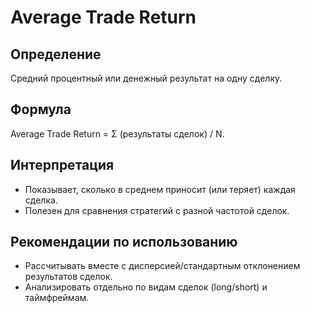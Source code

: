 # Average Trade Return

## Определение
Средний процентный или денежный результат на одну сделку.

## Формула
Average Trade Return = Σ (результаты сделок) / N.

## Интерпретация
- Показывает, сколько в среднем приносит (или теряет) каждая сделка.
- Полезен для сравнения стратегий с разной частотой сделок.

## Рекомендации по использованию
- Рассчитывать вместе с дисперсией/стандартным отклонением результатов сделок.
- Анализировать отдельно по видам сделок (long/short) и таймфреймам.
